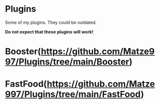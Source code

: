 # Plugins
Some of my plugins.
They could be outdated.

**Do not expect that these plugins will work!**

# Booster(https://github.com/Matze997/Plugins/tree/main/Booster)

# FastFood(https://github.com/Matze997/Plugins/tree/main/FastFood)
